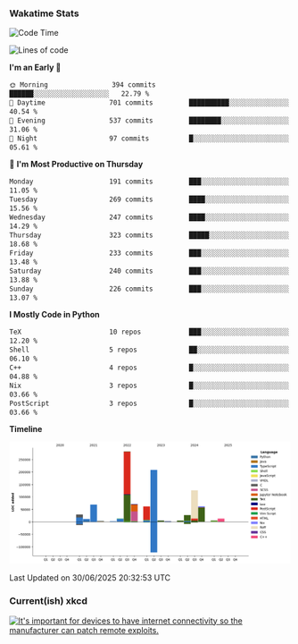 ### Wakatime Stats
<!--START_SECTION:waka-->
![Code Time](http://img.shields.io/badge/Code%20Time-3%2C302%20hrs%2019%20mins-blue)

![Lines of code](https://img.shields.io/badge/From%20Hello%20World%20I%27ve%20Written-995.9%20thousand%20lines%20of%20code-blue)

**I'm an Early 🐤** 

```text
🌞 Morning                394 commits         ██████░░░░░░░░░░░░░░░░░░░   22.79 % 
🌆 Daytime                701 commits         ██████████░░░░░░░░░░░░░░░   40.54 % 
🌃 Evening                537 commits         ████████░░░░░░░░░░░░░░░░░   31.06 % 
🌙 Night                  97 commits          █░░░░░░░░░░░░░░░░░░░░░░░░   05.61 % 
```
📅 **I'm Most Productive on Thursday** 

```text
Monday                   191 commits         ███░░░░░░░░░░░░░░░░░░░░░░   11.05 % 
Tuesday                  269 commits         ████░░░░░░░░░░░░░░░░░░░░░   15.56 % 
Wednesday                247 commits         ████░░░░░░░░░░░░░░░░░░░░░   14.29 % 
Thursday                 323 commits         █████░░░░░░░░░░░░░░░░░░░░   18.68 % 
Friday                   233 commits         ███░░░░░░░░░░░░░░░░░░░░░░   13.48 % 
Saturday                 240 commits         ███░░░░░░░░░░░░░░░░░░░░░░   13.88 % 
Sunday                   226 commits         ███░░░░░░░░░░░░░░░░░░░░░░   13.07 % 
```


**I Mostly Code in Python** 

```text
TeX                      10 repos            ███░░░░░░░░░░░░░░░░░░░░░░   12.20 % 
Shell                    5 repos             ██░░░░░░░░░░░░░░░░░░░░░░░   06.10 % 
C++                      4 repos             █░░░░░░░░░░░░░░░░░░░░░░░░   04.88 % 
Nix                      3 repos             █░░░░░░░░░░░░░░░░░░░░░░░░   03.66 % 
PostScript               3 repos             █░░░░░░░░░░░░░░░░░░░░░░░░   03.66 % 
```



**Timeline**

![Lines of Code chart](https://raw.githubusercontent.com/joshuajeschek/joshuajeschek/main/assets/bar_graph.png)


 Last Updated on 30/06/2025 20:32:53 UTC
<!--END_SECTION:waka-->

### Current(ish) xkcd
<a id="xkcd-a" title="It's important for devices to have internet connectivity so the manufacturer can patch remote exploits." href="https://www.xkcd.com" target="_blank">
        <img align="center" id="xkcd-img" src="https://imgs.xkcd.com/comics/dehumidifier.png" alt="It's important for devices to have internet connectivity so the manufacturer can patch remote exploits." height=300 />
</a>
